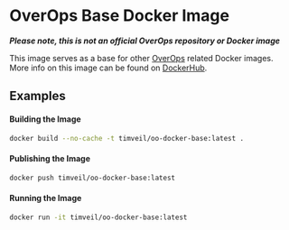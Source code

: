 # OverOps Base Docker Image

__*Please note, this is not an official OverOps repository or Docker image*__

This image serves as a base for other [OverOps](http://www.overops.com) related Docker images.  More info on this image can be found on [DockerHub](https://hub.docker.com/r/timveil/oo-docker-base/).


## Examples

#### Building the Image

```bash
docker build --no-cache -t timveil/oo-docker-base:latest .
```

#### Publishing the Image

```bash
docker push timveil/oo-docker-base:latest
```

#### Running the Image
 
```bash
docker run -it timveil/oo-docker-base:latest
```